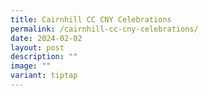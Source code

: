 ```yaml
---
title: Cairnhill CC CNY Celebrations
permalink: /cairnhill-cc-cny-celebrations/
date: 2024-02-02
layout: post
description: ""
image: ""
variant: tiptap
---
```

